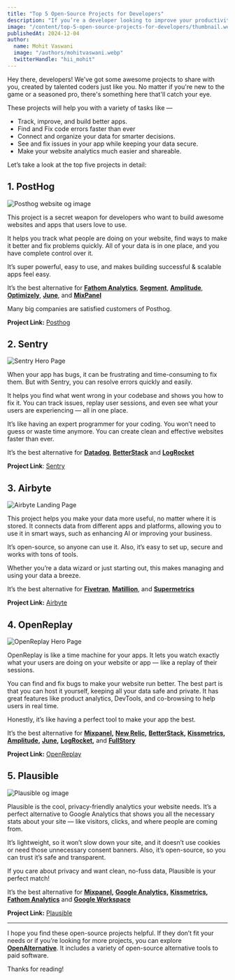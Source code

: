 ```yaml
---
title: "Top 5 Open-Source Projects for Developers"
description: "If you’re a developer looking to improve your productivity, check out some outstanding open-source projects I’ve found. They can enhance your skills and streamline your workflow effectively."
image: "/content/top-5-open-source-projects-for-developers/thumbnail.webp"
publishedAt: 2024-12-04
author:
  name: Mohit Vaswani
  image: "/authors/mohitvaswani.webp"
  twitterHandle: "hii_mohit"
---
```


Hey there, developers! We've got some awesome projects to share with you, created by talented coders just like you. No matter if you're new to the game or a seasoned pro, there's something here that'll catch your eye.

These projects will help you with a variety of tasks like —

*   Track, improve, and build better apps.
*   Find and Fix code errors faster than ever
*   Connect and organize your data for smarter decisions.
*   See and fix issues in your app while keeping your data secure.
*   Make your website analytics much easier and shareable.

Let’s take a look at the top five projects in detail:

## 1. PostHog

![Posthog website og image](/content/top-5-open-source-projects-for-developers/posthog.webp)

This project is a secret weapon for developers who want to build awesome websites and apps that users love to use.

It helps you track what people are doing on your website, find ways to make it better and fix problems quickly. All of your data is in one place, and you have complete control over it.

It’s super powerful, easy to use, and makes building successful & scalable apps feel easy.

It’s the best alternative for [**Fathom Analytics**](/alternatives/fathom-analytics), [**Segment**](/alternatives/segment), [**Amplitude**](/alternatives/amplitude), [**Optimizely**](/alternatives/optimizely), [**June**](/alternatives/june), and [**MixPanel**](/alternatives/mixpanel)

Many big companies are satisfied customers of Posthog.

**Project Link:** [Posthog](/posthog)

## 2. Sentry

![Sentry Hero Page](/content/top-5-open-source-projects-for-developers/sentry.webp)

When your app has bugs, it can be frustrating and time-consuming to fix them. But with Sentry, you can resolve errors quickly and easily.

It helps you find what went wrong in your codebase and shows you how to fix it. You can track issues, replay user sessions, and even see what your users are experiencing — all in one place.

It’s like having an expert programmer for your coding. You won’t need to guess or waste time anymore. You can create clean and effective websites faster than ever.

It’s the best alternative for [**Datadog**](/alternatives/datadog), [**BetterStack**](/alternatives/betterstack) and [**LogRocket**](/alternatives/logrocket)

**Project Link**: [Sentry](/sentry)

## 3. Airbyte

![Airbyte Landing Page](/content/top-5-open-source-projects-for-developers/airbyte.webp)

This project helps you make your data more useful, no matter where it is stored. It connects data from different apps and platforms, allowing you to use it in smart ways, such as enhancing AI or improving your business.

It’s open-source, so anyone can use it. Also, it’s easy to set up, secure and works with tons of tools.

Whether you’re a data wizard or just starting out, this makes managing and using your data a breeze.

It’s the best alternative for [**Fivetran**](/alternatives/fivetran), [**Matillion**](/alternatives/matillion), and [**Supermetrics**](/alternatives/supermetrics)

**Project Link:** [Airbyte](/airbyte)

## 4. OpenReplay

![OpenReplay Hero Page](/content/top-5-open-source-projects-for-developers/openreplay.webp)

OpenReplay is like a time machine for your apps. It lets you watch exactly what your users are doing on your website or app — like a replay of their sessions.

You can find and fix bugs to make your website run better. The best part is that you can host it yourself, keeping all your data safe and private. It has great features like product analytics, DevTools, and co-browsing to help users in real time.

Honestly, it’s like having a perfect tool to make your app the best.

It’s the best alternative for [**Mixpanel**](/alternatives/mixpanel)**,** [**New Relic**](/alternatives/new-relic)**,** [**BetterStack**](/alternatives/betterstack)**,** [**Kissmetrics**](/alternatives/kissmetrics)**,** [**Amplitude**](/alternatives/amplitude)**,** [**June**](/alternatives/june)**,** [**LogRocket**](/alternatives/logrocket)**,** and [**FullStory**](/alternatives/fullstory)

**Project Link:** [OpenReplay](/openreplay)

## 5. Plausible

![Plausible og image](/content/top-5-open-source-projects-for-developers/plausible.webp)

Plausible is the cool, privacy-friendly analytics your website needs. It’s a perfect alternative to Google Analytics that shows you all the necessary stats about your site — like visitors, clicks, and where people are coming from.

It’s lightweight, so it won’t slow down your site, and it doesn’t use cookies or need those unnecessary consent banners. Also, it’s open-source, so you can trust it’s safe and transparent.

If you care about privacy and want clean, no-fuss data, Plausible is your perfect match!

It’s the best alternative for [**Mixpanel**](/alternatives/mixpanel)**,** [**Google Analytics**](/alternatives/google-analytics)**,** [**Kissmetrics**](/alternatives/kissmetrics)**,** [**Fathom Analytics**](/alternatives/fathom-analytics) and [**Google Workspace**](/alternatives/google-workspace)

**Project Link:** [Plausible](/plausible)

---

I hope you find these open-source projects helpful. If they don’t fit your needs or if you’re looking for more projects, you can explore [**OpenAlternative**](/). It includes a variety of open-source alternative tools to paid software.

Thanks for reading!
